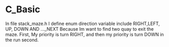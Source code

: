 # C_Basic
In file stack_maze.h 
I define enum direction variable include RIGHT,LEFT, UP, DOWN AND ..._NEXT
Because Im want to find two quay to exit the maze. 
First, My priority is turn RIGHT, and then my priority is turn DOWN in the run second. 
